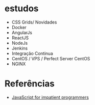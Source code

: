 # estudos

* CSS Grids/ Novidades
* Docker
* AngularJs
* ReactJS
* NodeJs
* Jenkins
* Integração Continua
* CentOS / VPS / Perfect Server CentOS
* NGINX

# Referências
* [JavaScript for impatient programmers](http://exploringjs.com/impatient-js/toc.html)
